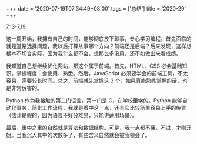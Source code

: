 +++
date = '2020-07-19T07:34:49+08:00'
tags = ['总结']
title = '2020-29'
+++

7.13-7.19

这一周开始，我拥有自己的时间，能够彻底放下琐事，专心学习编程。首先面临的就是道路选择问题，我以后打算从事哪个方向？前端还是后端？后来发现，这样想根本不切合实际，因为我什么都不会，想那么多没用，还不如做出来看成绩。

我知道自己想继续优化网站，那这个属于前端。首先，HTML、CSS 必会基础知识，掌握程度：会使用、熟悉。然后，JavaScript 必须要学会的前端工具，不太容易，需要较长时间。总之，前端就先掌握这 3 个，如果真能熟练掌握的话，也是非常厉害的。

Python 作为我接触的第二门语言，第一门是 C，在学校里学的。Python 能够自动化事务，简化工作流程，我就是看中这一点，还有它比较简单容易上手的传言（估计是假的，因为语言不好分难易，只能讲适用场景）。

最后，重中之重的自然就是算法和数据结构。可是，我一点都不懂。不过，才刚开始。当我沉入其中的次数多了，有些含义自然就会被我领会了。
